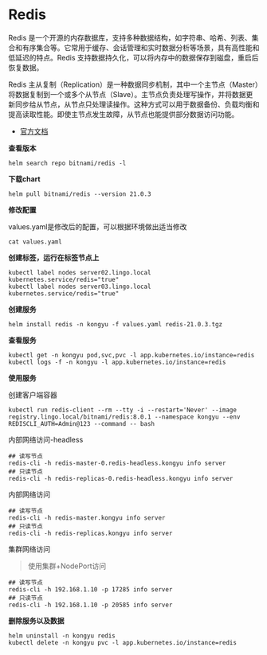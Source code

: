 # Redis

Redis 是一个开源的内存数据库，支持多种数据结构，如字符串、哈希、列表、集合和有序集合等。它常用于缓存、会话管理和实时数据分析等场景，具有高性能和低延迟的特点。Redis 支持数据持久化，可以将内存中的数据保存到磁盘，重启后恢复数据。

Redis 主从复制（Replication）是一种数据同步机制，其中一个主节点（Master）将数据复制到一个或多个从节点（Slave）。主节点负责处理写操作，并将数据更新同步给从节点，从节点只处理读操作。这种方式可以用于数据备份、负载均衡和提高读取性能。即使主节点发生故障，从节点也能提供部分数据访问功能。

- [官方文档](https://redis.io/)

**查看版本**

```
helm search repo bitnami/redis -l
```

**下载chart**

```
helm pull bitnami/redis --version 21.0.3
```

**修改配置**

values.yaml是修改后的配置，可以根据环境做出适当修改

```
cat values.yaml
```

**创建标签，运行在标签节点上**

```
kubectl label nodes server02.lingo.local kubernetes.service/redis="true"
kubectl label nodes server03.lingo.local kubernetes.service/redis="true"
```

**创建服务**

```
helm install redis -n kongyu -f values.yaml redis-21.0.3.tgz
```

**查看服务**

```
kubectl get -n kongyu pod,svc,pvc -l app.kubernetes.io/instance=redis
kubectl logs -f -n kongyu -l app.kubernetes.io/instance=redis
```

**使用服务**

创建客户端容器

```
kubectl run redis-client --rm --tty -i --restart='Never' --image  registry.lingo.local/bitnami/redis:8.0.1 --namespace kongyu --env REDISCLI_AUTH=Admin@123 --command -- bash
```

内部网络访问-headless

```
## 读写节点
redis-cli -h redis-master-0.redis-headless.kongyu info server
## 只读节点
redis-cli -h redis-replicas-0.redis-headless.kongyu info server
```

内部网络访问

```
## 读写节点
redis-cli -h redis-master.kongyu info server
## 只读节点
redis-cli -h redis-replicas.kongyu info server
```

集群网络访问

> 使用集群+NodePort访问

```
## 读写节点
redis-cli -h 192.168.1.10 -p 17285 info server
## 只读节点
redis-cli -h 192.168.1.10 -p 20585 info server
```

**删除服务以及数据**

```
helm uninstall -n kongyu redis
kubectl delete -n kongyu pvc -l app.kubernetes.io/instance=redis
```

